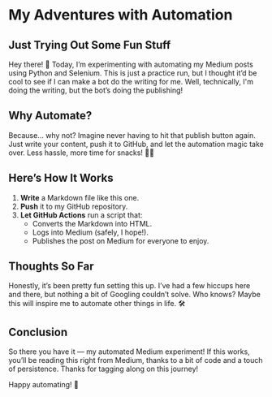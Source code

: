 # My Adventures with Automation

## Just Trying Out Some Fun Stuff

Hey there! 👋 Today, I’m experimenting with automating my Medium posts using Python and Selenium. This is just a practice run, but I thought it’d be cool to see if I can make a bot do the writing for me. Well, technically, I'm doing the writing, but the bot’s doing the publishing!

## Why Automate?

Because… why not? Imagine never having to hit that publish button again. Just write your content, push it to GitHub, and let the automation magic take over. Less hassle, more time for snacks! 🍕🍫

## Here’s How It Works

1. **Write** a Markdown file like this one.
2. **Push** it to my GitHub repository.
3. **Let GitHub Actions** run a script that:
   - Converts the Markdown into HTML.
   - Logs into Medium (safely, I hope!).
   - Publishes the post on Medium for everyone to enjoy.

## Thoughts So Far

Honestly, it’s been pretty fun setting this up. I’ve had a few hiccups here and there, but nothing a bit of Googling couldn’t solve. Who knows? Maybe this will inspire me to automate other things in life. 🛠️

## Conclusion

So there you have it — my automated Medium experiment! If this works, you’ll be reading this right from Medium, thanks to a bit of code and a touch of persistence. Thanks for tagging along on this journey!

Happy automating! 🚀
